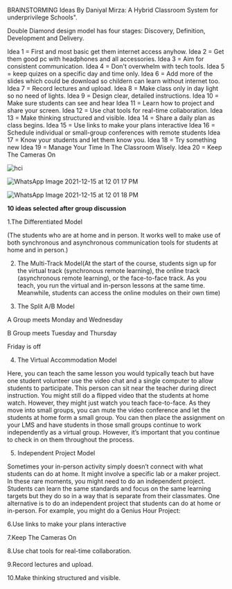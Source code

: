 BRAINSTORMING Ideas By Daniyal Mirza:
A Hybrid Classroom System for underprivilege Schools". 

 Double Diamond design model has four stages: Discovery, Definition, Development and Delivery.
 
 Idea 1 = First and most basic get them internet access anyhow.
 Idea 2 = Get them good pc with headphones and all accessories. 
 Idea 3 = Aim for consistent communication.
 Idea 4 = Don't overwhelm with tech tools.
 Idea 5 = keep quizes on a specific day and time only.
 Idea 6 = Add more of the slides which could be download so childern can learn without internet too.
 Idea 7 = Record lectures and upload.
 Idea 8 = Make class only in day light so no need of lights.
 Idea 9 = Design clear, detailed instructions.
 Idea 10 = Make sure students can see and hear
 Idea 11 = Learn how to project and share your screen.
 Idea 12 = Use chat tools for real-time collaboration.
 Idea 13 = Make thinking structured and visible.
 Idea 14 = Share a daily plan as class begins.
 Idea 15 = Use links to make your plans interactive
 Idea 16 = Schedule individual or small-group conferences with remote students
 Idea 17 = Know your students and let them know you.
 Idea 18 = Try something new
 Idea 19 = Manage Your Time In The Classroom Wisely.
 Idea 20 = Keep The Cameras On



![hci](https://user-images.githubusercontent.com/53654229/146070019-0352fb4c-b310-4a87-b3b6-306065ef04c6.jpeg)


![WhatsApp Image 2021-12-15 at 12 01 17 PM](https://user-images.githubusercontent.com/66063454/146139282-98749dc7-a7c0-4220-bd93-66797cfdf664.jpeg)




![WhatsApp Image 2021-12-15 at 12 01 18 PM](https://user-images.githubusercontent.com/66063454/146139099-e3c8a1b0-5924-405f-862f-8de55efdae42.jpeg)



**10 ideas selected after group discussion**

1.The Differentiated Model

(The students who are at home and in person. It works well to make use of both synchronous and asynchronous communication tools for students at home and in person.)


2. The Multi-Track Model(At the start of the course, students sign up for the virtual track (synchronous remote learning), the online track (asynchronous remote learning), or the face-to-face track. As you teach, you run the virtual and in-person lessons at the same time. Meanwhile, students can access the online modules on their own time)


3. The Split A/B Model

A Group meets Monday and Wednesday

B Group meets Tuesday and Thursday

  Friday is off

4. The Virtual Accommodation Model

Here, you can teach the same lesson you would typically teach but have one student volunteer use the video chat and a single computer to allow students to participate. This person can sit near the teacher during direct instruction. You might still do a flipped video that the students at home watch. However, they might just watch you teach face-to-face. As they move into small groups, you can mute the video conference and let the students at home form a small group. You can then place the assignment on your LMS and have students in those small groups continue to work independently as a virtual group. However, it’s important that you continue to check in on them throughout the process.

5. Independent Project Model

Sometimes your in-person activity simply doesn’t connect with what students can do at home. It might involve a specific lab or a maker project. In these rare moments, you might need to do an independent project. Students can learn the same standards and focus on the same learning targets but they do so in a way that is separate from their classmates.
One alternative is to do an independent project that students can do at home or in-person. For example, you might do a Genius Hour Project:

6.Use links to make your plans interactive

7.Keep The Cameras On

8.Use chat tools for real-time collaboration.

9.Record lectures and upload.

10.Make thinking structured and visible.



